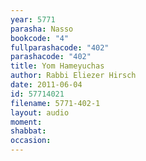 ```yaml
---
year: 5771
parasha: Nasso
bookcode: "4"
fullparashacode: "402"
parashacode: "402"
title: Yom Hameyuchas
author: Rabbi Eliezer Hirsch
date: 2011-06-04
id: 57714021
filename: 5771-402-1
layout: audio
moment: 
shabbat: 
occasion: 
---
```

